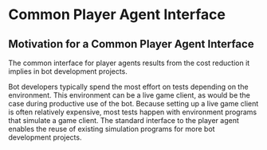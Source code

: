 # Common Player Agent Interface

## Motivation for a Common Player Agent Interface

The common interface for player agents results from the cost reduction it implies in bot development projects.

Bot developers typically spend the most effort on tests depending on the environment. This environment can be a live game client, as would be the case during productive use of the bot. Because setting up a live game client is often relatively expensive, most tests happen with environment programs that simulate a game client. The standard interface to the player agent enables the reuse of existing simulation programs for more bot development projects.

